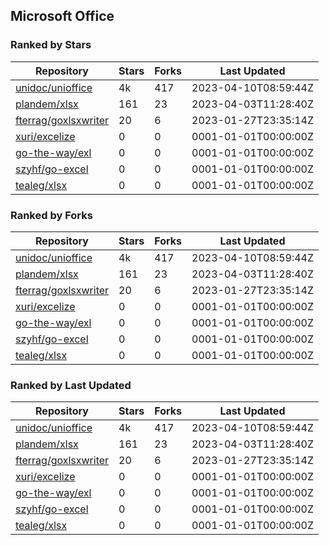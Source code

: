 ## Microsoft Office

### Ranked by Stars

| Repository | Stars | Forks | Last Updated |
|------------|-------|-------|--------------|
| [unidoc/unioffice](https://github.com/unidoc/unioffice) | 4k | 417 | 2023-04-10T08:59:44Z |
| [plandem/xlsx](https://github.com/plandem/xlsx) | 161 | 23 | 2023-04-03T11:28:40Z |
| [fterrag/goxlsxwriter](https://github.com/fterrag/goxlsxwriter) | 20 | 6 | 2023-01-27T23:35:14Z |
| [xuri/excelize](https://github.com/xuri/excelize) | 0 | 0 | 0001-01-01T00:00:00Z |
| [go-the-way/exl](https://github.com/go-the-way/exl) | 0 | 0 | 0001-01-01T00:00:00Z |
| [szyhf/go-excel](https://github.com/szyhf/go-excel) | 0 | 0 | 0001-01-01T00:00:00Z |
| [tealeg/xlsx](https://github.com/tealeg/xlsx) | 0 | 0 | 0001-01-01T00:00:00Z |

### Ranked by Forks

| Repository | Stars | Forks | Last Updated |
|------------|-------|-------|--------------|
| [unidoc/unioffice](https://github.com/unidoc/unioffice) | 4k | 417 | 2023-04-10T08:59:44Z |
| [plandem/xlsx](https://github.com/plandem/xlsx) | 161 | 23 | 2023-04-03T11:28:40Z |
| [fterrag/goxlsxwriter](https://github.com/fterrag/goxlsxwriter) | 20 | 6 | 2023-01-27T23:35:14Z |
| [xuri/excelize](https://github.com/xuri/excelize) | 0 | 0 | 0001-01-01T00:00:00Z |
| [go-the-way/exl](https://github.com/go-the-way/exl) | 0 | 0 | 0001-01-01T00:00:00Z |
| [szyhf/go-excel](https://github.com/szyhf/go-excel) | 0 | 0 | 0001-01-01T00:00:00Z |
| [tealeg/xlsx](https://github.com/tealeg/xlsx) | 0 | 0 | 0001-01-01T00:00:00Z |

### Ranked by Last Updated

| Repository | Stars | Forks | Last Updated |
|------------|-------|-------|--------------|
| [unidoc/unioffice](https://github.com/unidoc/unioffice) | 4k | 417 | 2023-04-10T08:59:44Z |
| [plandem/xlsx](https://github.com/plandem/xlsx) | 161 | 23 | 2023-04-03T11:28:40Z |
| [fterrag/goxlsxwriter](https://github.com/fterrag/goxlsxwriter) | 20 | 6 | 2023-01-27T23:35:14Z |
| [xuri/excelize](https://github.com/xuri/excelize) | 0 | 0 | 0001-01-01T00:00:00Z |
| [go-the-way/exl](https://github.com/go-the-way/exl) | 0 | 0 | 0001-01-01T00:00:00Z |
| [szyhf/go-excel](https://github.com/szyhf/go-excel) | 0 | 0 | 0001-01-01T00:00:00Z |
| [tealeg/xlsx](https://github.com/tealeg/xlsx) | 0 | 0 | 0001-01-01T00:00:00Z |


